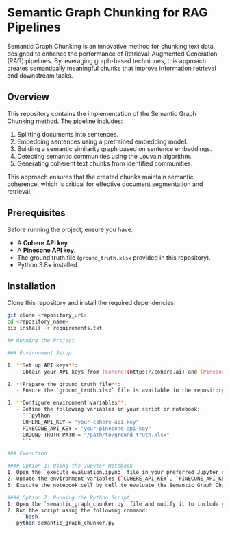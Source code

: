 # Semantic Graph Chunking for RAG Pipelines

Semantic Graph Chunking is an innovative method for chunking text data, designed to enhance the performance of Retrieval-Augmented Generation (RAG) pipelines. By leveraging graph-based techniques, this approach creates semantically meaningful chunks that improve information retrieval and downstream tasks.

## Overview

This repository contains the implementation of the Semantic Graph Chunking method. The pipeline includes:
1. Splitting documents into sentences.
2. Embedding sentences using a pretrained embedding model.
3. Building a semantic similarity graph based on sentence embeddings.
4. Detecting semantic communities using the Louvain algorithm.
5. Generating coherent text chunks from identified communities.

This approach ensures that the created chunks maintain semantic coherence, which is critical for effective document segmentation and retrieval.

## Prerequisites

Before running the project, ensure you have:
- A **Cohere API key**.
- A **Pinecone API key**.
- The ground truth file (`ground_truth.xlsx` provided in this repository).
- Python 3.8+ installed.

## Installation

Clone this repository and install the required dependencies:

```bash
git clone <repository_url>
cd <repository_name>
pip install -r requirements.txt

## Running the Project

### Environment Setup

1. **Set up API keys**:
   - Obtain your API keys from [Cohere](https://cohere.ai) and [Pinecone](https://www.pinecone.io).

2. **Prepare the ground truth file**:
   - Ensure the `ground_truth.xlsx` file is available in the repository or provide its absolute path.

3. **Configure environment variables**:
   - Define the following variables in your script or notebook:
     ```python
     COHERE_API_KEY = "your-cohere-api-key"
     PINECONE_API_KEY = "your-pinecone-api-key"
     GROUND_TRUTH_PATH = "/path/to/ground_truth.xlsx"
     ```

### Execution

#### Option 1: Using the Jupyter Notebook
1. Open the `execute_evaluation.ipynb` file in your preferred Jupyter environment.
2. Update the environment variables (`COHERE_API_KEY`, `PINECONE_API_KEY`, `GROUND_TRUTH_PATH`) in the first cell.
3. Execute the notebook cell by cell to evaluate the Semantic Graph Chunking method.

#### Option 2: Running the Python Script
1. Open the `semantic_graph_chunker.py` file and modify it to include your environment variables.
2. Run the script using the following command:
   ```bash
   python semantic_graph_chunker.py
